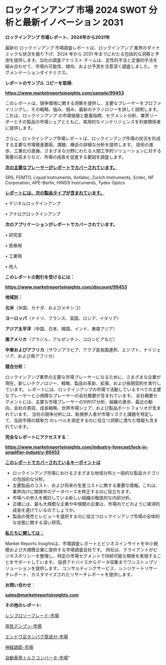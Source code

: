 # ロックインアンプ 市場 2024 SWOT 分析と最新イノベーション 2031

<strong>ロックインアンプ 市場レポート、2024年から2031年</strong>

最新の ロックインアンプ 市場調査レポートは、ロックインアンプ 業界のダイナミックな状況を掘り下げ、2024 年から 2031 年までにわたる包括的な洞察と予測を提供します。当社の調査アナリスト チームは、定性的手法と定量的手法を組み合わせて、市場の可能性、傾向、および予測を注意深く調査しました。 セグメンテーションダイナミクス。



<strong>レポートのサンプル コピーを取得:</strong> <a href=https://www.marketreportsinsights.com/sample/99453>

<strong><u>https://www.marketreportsinsights.com/sample/99453</u></strong></a>

このレポートは、競争環境に関する洞察を提供し、主要なプレーヤーをプロファイリングし、その戦略、強み、弱み、最新のテクノロジーを詳しく説明します。 これは、ロックインアンプ の市場価値と数量指標、セグメント分析、業界リーダーとその製品の市場シェアとともに、実用的なインテリジェンスを利害関係者に提供します。

さらに、ロックインアンプ市場レポートは、ロックインアンプ市場の状況を形成する主要な市場推進要因、課題、機会の詳細な分析を提供します。 技術の進歩、工業化の進展、さまざまな分野にわたる人間工学的ソリューションに対する需要の高まりなど、市場の成長を促進する要因を調査します。



<strong><u>次の主要なプレーヤーがレポートでカバーされています。</u></strong>

SRS, FEMTO, Liquid Instruments, Anfatec, Zurich Instruments, Scitec, NF Corporation, APE-Berlin, HINDS Instruments, Tydex Optics



<strong><u><b>レポートには、次の製品タイプが含まれています。</b></u></strong>

• デジタルロックインアンプ

• アナログロックインアンプ



<strong><b>次のアプリケーションがレポートでカバーされています。</b></strong>

• 研究室

• 医療用

• 工業用

• 他人



<strong><b>このレポートの割引を受けるには：</b></strong><a href=https://www.marketreportsinsights.com/discount/99453>

<strong><u>https://www.marketreportsinsights.com/discount/99453</u></strong></a>



<strong>地域別：</strong>



<strong>北米</strong>（米国、カナダ、およびメキシコ）



<strong>ヨーロッパ</strong>（ドイツ、フランス、英国、ロシア、イタリア）



<strong>アジア太平洋</strong>（中国、日本、韓国、インド、東南アジア）



<strong>南アメリカ</strong>（ブラジル、アルゼンチン、コロンビアなど）



<strong>中東およびアフリカ</strong>（サウジアラビア、アラブ首長国連邦、エジプト、ナイジェリア、および南アフリカ）



<strong>競合分析：</strong>

ロックインアンプ業界の主要な市場プレーヤーになるために、さまざまな企業が現在、新しいテクノロジー、戦略、製品の革新、拡張、および長期契約を実行しています。 レポートには、ロックインアンプの市場で活動しているすべての主要なプレーヤーと小規模なプレーヤーの会社概要が含まれています。 会社概要セグメントには、主要な市場プレーヤーのSWOT分析、組織の進歩、最近の動向、会社の買収、成長戦略、世界市場シェア、および製品ポートフォリオが含まれています。 当社の競争分析には、新規参入者が市場リスクと課題を特定して、当該市場の競争力 のレベルを測定するのに役立つ洞察に満ちた情報も含まれています。



<strong>完全なレポートにアクセスする</strong>：

<a href=https://www.marketreportsinsights.com/industry-forecast/lock-in-amplifier-industry-99453>

<strong><u>https://www.marketreportsinsights.com/industry-forecast/lock-in-amplifier-industry-99453</u></strong></a>



<strong><u><b>このレポートでカバーされているキーポイントは</b></u></strong>
<ul>
  <li>ロックインアンプ市場におけるさまざまな地域分布と一般的な製品カテゴリの包括的な分析。</li>
  <li>主要製品のコスト、および将来の生産コストに関する重要な情報。これは、業界向けに開発中のデータベースを修正するのに役立ちます。</li>
  <li>市場への参入を検討している新しい組織の徹底的な内訳分析。</li>
  <li>正確には、最も大規模な企業や中規模の企業は、市場内でどのように経済的成長を遂げているのでしょうか。</li>
  <li>製品の発売とレビューを選択するのに役立つロックインアンプ市場の全体的な状態に関する深い研究。</li>
</ul>


<strong><u><b>私たちに関しては：</b></u></strong>

Market Reports Insightsは、市場調査レポートとビジネスインサイトを中小規模および大規模企業に提供する市場調査会社です。 同社は、クライアントがビジネスポリシーを整理し、特定の市場セグメントで持続可能な開発を実現することをサポートしています。 投資アドバイスからデータ収集までワンストップソリューションを提供します。 コンサルティングサービス、シンジケートリサーチレポート、カスタマイズされたリサーチレポートを提供します。



<strong><b>お問い合わせ</b></strong>：

<a href=mailto:sales@marketreportsinsights.com>

<strong><u>sales@marketreportsinsights.com</u></strong></a>



<strong>その他のレポート:</strong>

<a href=https://www.linkedin.com/pulse/レシプロソーブレード-市場-2023-推進要因と成長機会-2030-6hfdc/>レシプロソーブレード-市場</a>

<a href=https://www.linkedin.com/pulse/両性デンプン-市場-2030-年までの需要に焦点を当てた-2023-年調査レポート-wk5ef/>両性デンプン-市場</a>

<a href=https://www.linkedin.com/pulse/エンドウ豆タンパク質成分-市場-2023-新興市場-将来の動向と市場需要-2030-ewnuf/>エンドウ豆タンパク質成分-市場</a>

<a href=https://www.linkedin.com/pulse/神経調節-市場-2023-収益と成長ドライバー-2030-pr-news-hub-fcnqf/>神経調節-市場</a>

<a href=https://www.linkedin.com/pulse/自動車用トルクコンバータ-市場-2023-年のダイナミクスとビジネストレンド-eik7f/>自動車用トルクコンバータ-市場</a>"
